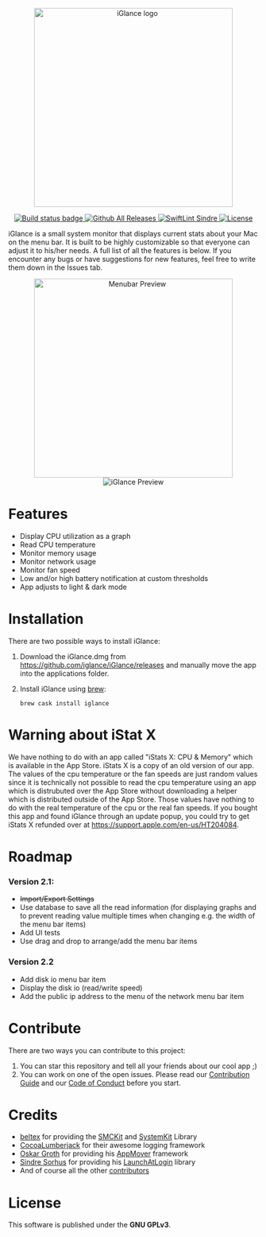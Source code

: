 <p align="center"><img width="400" src="icons/iGlance_logo_black.png" alt="iGlance logo"/></p>

<p align="center">
   <a href="https://github.com/iglance/iGlance/actions?query=workflow%3ABuild">
      <img src="https://github.com/iglance/iGlance/workflows/Build/badge.svg" alt="Build status badge"/>
   </a>
   <a href="https://github.com/iglance/iGlance/releases">
      <img src="https://img.shields.io/github/downloads/iglance/iGlance/latest/total.svg?colorB=orange" alt="Github All Releases"/>
   </a>
   <a href="https://github.com/sindresorhus/swiftlint-sindre">
      <img src="https://img.shields.io/badge/SwiftLint-Sindre-hotpink.svg" alt="SwiftLint Sindre"/>
   </a>
   <a href="https://github.com/iglance/iGlance/blob/master/LICENSE">
      <img src="https://img.shields.io/github/license/iglance/iGlance?color=lightgrey" alt="License"/>
   </a>
</p>

iGlance is a small system monitor that displays current stats about your Mac on the menu bar. It is built to be highly customizable so that everyone can adjust it to his/her needs. A full list of all the features is below. If you encounter any bugs or have suggestions for new features, feel free to write them down in the Issues tab.

<p align="center">
<img src="readme_images/Menubar_Preview.jpg" title="Menubar Preview" alt="Menubar Preview" width="400"/>
<img src="readme_images/iGlance_Preview.jpg" title="iGlance Preview" alt="iGlance Preview"/>
</p>

# Features

- Display CPU utilization as a graph
- Read CPU temperature
- Monitor memory usage
- Monitor network usage
- Monitor fan speed
- Low and/or high battery notification at custom thresholds
- App adjusts to light & dark mode

# Installation

There are two possible ways to install iGlance:

1. Download the iGlance.dmg from https://github.com/iglance/iGlance/releases and manually move the app into the applications folder.
2. Install iGlance using [brew](https://brew.sh):

   `brew cask install iglance`

# Warning about iStat X

We have nothing to do with an app called "iStats X: CPU & Memory" which is available in the App Store. iStats X is a copy of an old version of our app. The values of the cpu temperature or the fan speeds are just random values since it is technically not possible to read the cpu temperature using an app which is distrubuted over the App Store without downloading a helper which is distributed outside of the App Store. Those values have nothing to do with the real temperature of the cpu or the real fan speeds. If you bought this app and found iGlance through an update popup, you could try to get iStats X refunded over at https://support.apple.com/en-us/HT204084.

# Roadmap

### Version 2.1:

- ~~Import/Export Settings~~
- Use database to save all the read information (for displaying graphs and to prevent reading value multiple times when changing e.g. the width of the menu bar items)
- Add UI tests
- Use drag and drop to arrange/add the menu bar items

### Version 2.2

- Add disk io menu bar item
- Display the disk io (read/write speed)
- Add the public ip address to the menu of the network menu bar item

# Contribute

There are two ways you can contribute to this project:

1. You can star this repository and tell all your friends about our cool app ;)
2. You can work on one of the open issues. Please read our [Contribution Guide](https://github.com/iglance/iGlance/blob/master/.github/CONTRIBUTING.md) and our [Code of Conduct](https://github.com/iglance/iGlance/blob/master/.github/CODE_OF_CONDUCT.md) before you start.

# Credits

- [beltex](https://github.com/beltex) for providing the [SMCKit](https://github.com/beltex/SMCKit) and [SystemKit](https://github.com/beltex/SystemKit) Library
- [CocoaLumberjack](https://github.com/CocoaLumberjack/CocoaLumberjack) for their awesome logging framework
- [Oskar Groth](https://github.com/OskarGroth) for providing his [AppMover](https://github.com/OskarGroth/AppMover) framework
- [Sindre Sorhus](https://github.com/sindresorhus) for providing his [LaunchAtLogin](https://github.com/sindresorhus/LaunchAtLogin) library
- And of course all the other [contributors](https://github.com/iglance/iGlance/graphs/contributors)

# License

This software is published under the <b>GNU GPLv3</b>.
